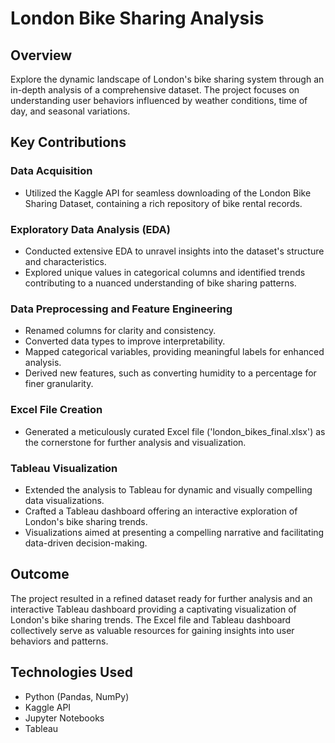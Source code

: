 # London Bike Sharing Analysis

## Overview
Explore the dynamic landscape of London's bike sharing system through an in-depth analysis of a comprehensive dataset. The project focuses on understanding user behaviors influenced by weather conditions, time of day, and seasonal variations.

## Key Contributions

### Data Acquisition
- Utilized the Kaggle API for seamless downloading of the London Bike Sharing Dataset, containing a rich repository of bike rental records.

### Exploratory Data Analysis (EDA)
- Conducted extensive EDA to unravel insights into the dataset's structure and characteristics.
- Explored unique values in categorical columns and identified trends contributing to a nuanced understanding of bike sharing patterns.

### Data Preprocessing and Feature Engineering
- Renamed columns for clarity and consistency.
- Converted data types to improve interpretability.
- Mapped categorical variables, providing meaningful labels for enhanced analysis.
- Derived new features, such as converting humidity to a percentage for finer granularity.

### Excel File Creation
- Generated a meticulously curated Excel file ('london_bikes_final.xlsx') as the cornerstone for further analysis and visualization.

### Tableau Visualization
- Extended the analysis to Tableau for dynamic and visually compelling data visualizations.
- Crafted a Tableau dashboard offering an interactive exploration of London's bike sharing trends.
- Visualizations aimed at presenting a compelling narrative and facilitating data-driven decision-making.

## Outcome
The project resulted in a refined dataset ready for further analysis and an interactive Tableau dashboard providing a captivating visualization of London's bike sharing trends. The Excel file and Tableau dashboard collectively serve as valuable resources for gaining insights into user behaviors and patterns.

## Technologies Used
- Python (Pandas, NumPy)
- Kaggle API
- Jupyter Notebooks
- Tableau

